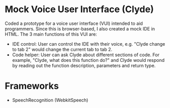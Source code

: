 # Mock Voice User Interface (Clyde)
Coded a prototype for a voice user interface (VUI) intended to aid programmers. Since this is browser-based, I also created a mock IDE in HTML. The 3 main functions of this VUI are:
- IDE control: User can control the IDE with their voice, e.g. "Clyde change to tab 2" would change the current tab to tab 2.
- Code helper: User can ask Clyde about different sections of code. For example, "Clyde, what does this function do?" and Clyde would respond by reading out the function description, parameters and return type.

# Frameworks
- SpeechRecognition (WebkitSpeech)